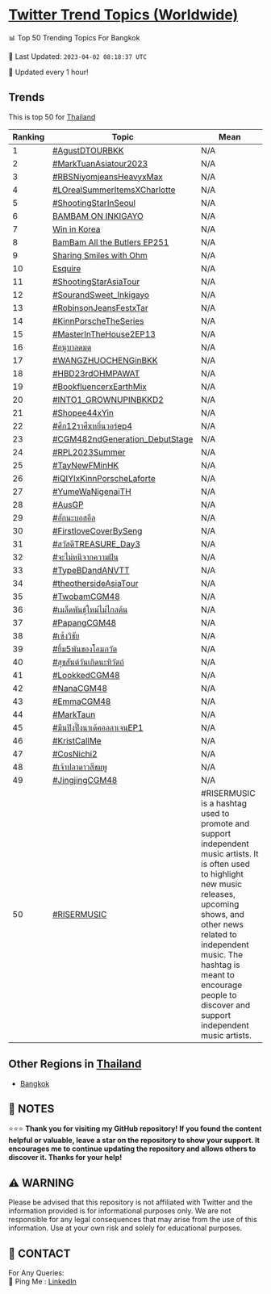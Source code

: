 [Twitter Trend Topics (Worldwide)](https://github.com/ErcinDedeoglu/Twitter-Trend-Topics)
==========


📊 Top 50 Trending Topics For Bangkok

📆 Last Updated: `2023-04-02 08:18:37 UTC`

🔧 Updated every 1 hour!


## Trends

This is top 50 for [Thailand](</Thailand>)

| Ranking | Topic | Mean |
| ------- | ------------ | ------------ |
| 1 | [#AgustDTOURBKK](http://twitter.com/search?q=%23AgustDTOURBKK) | N/A |
| 2 | [#MarkTuanAsiatour2023](http://twitter.com/search?q=%23MarkTuanAsiatour2023) | N/A |
| 3 | [#RBSNiyomjeansHeavyxMax](http://twitter.com/search?q=%23RBSNiyomjeansHeavyxMax) | N/A |
| 4 | [#LOrealSummerItemsXCharlotte](http://twitter.com/search?q=%23LOrealSummerItemsXCharlotte) | N/A |
| 5 | [#ShootingStarInSeoul](http://twitter.com/search?q=%23ShootingStarInSeoul) | N/A |
| 6 | [BAMBAM ON INKIGAYO](http://twitter.com/search?q=BAMBAM+ON+INKIGAYO) | N/A |
| 7 | [Win in Korea](http://twitter.com/search?q=Win+in+Korea) | N/A |
| 8 | [BamBam All the Butlers EP251](http://twitter.com/search?q=BamBam+All+the+Butlers+EP251) | N/A |
| 9 | [Sharing Smiles with Ohm](http://twitter.com/search?q=Sharing+Smiles+with+Ohm) | N/A |
| 10 | [Esquire](http://twitter.com/search?q=Esquire) | N/A |
| 11 | [#ShootingStarAsiaTour](http://twitter.com/search?q=%23ShootingStarAsiaTour) | N/A |
| 12 | [#SourandSweet_Inkigayo](http://twitter.com/search?q=%23SourandSweet_Inkigayo) | N/A |
| 13 | [#RobinsonJeansFestxTar](http://twitter.com/search?q=%23RobinsonJeansFestxTar) | N/A |
| 14 | [#KinnPorscheTheSeries](http://twitter.com/search?q=%23KinnPorscheTheSeries) | N/A |
| 15 | [#MasterInTheHouse2EP13](http://twitter.com/search?q=%23MasterInTheHouse2EP13) | N/A |
| 16 | [#อนุบาลดมด](http://twitter.com/search?q=%23%e0%b8%ad%e0%b8%99%e0%b8%b8%e0%b8%9a%e0%b8%b2%e0%b8%a5%e0%b8%94%e0%b8%a1%e0%b8%94) | N/A |
| 17 | [#WANGZHUOCHENGinBKK](http://twitter.com/search?q=%23WANGZHUOCHENGinBKK) | N/A |
| 18 | [#HBD23rdOHMPAWAT](http://twitter.com/search?q=%23HBD23rdOHMPAWAT) | N/A |
| 19 | [#BookfluencerxEarthMix](http://twitter.com/search?q=%23BookfluencerxEarthMix) | N/A |
| 20 | [#INTO1_GROWNUPINBKKD2](http://twitter.com/search?q=%23INTO1_GROWNUPINBKKD2) | N/A |
| 21 | [#Shopee44xYin](http://twitter.com/search?q=%23Shopee44xYin) | N/A |
| 22 | [#ศึก12ราศีxหยิ่นวอร์ep4](http://twitter.com/search?q=%23%e0%b8%a8%e0%b8%b6%e0%b8%8112%e0%b8%a3%e0%b8%b2%e0%b8%a8%e0%b8%b5x%e0%b8%ab%e0%b8%a2%e0%b8%b4%e0%b9%88%e0%b8%99%e0%b8%a7%e0%b8%ad%e0%b8%a3%e0%b9%8cep4) | N/A |
| 23 | [#CGM482ndGeneration_DebutStage](http://twitter.com/search?q=%23CGM482ndGeneration_DebutStage) | N/A |
| 24 | [#RPL2023Summer](http://twitter.com/search?q=%23RPL2023Summer) | N/A |
| 25 | [#TayNewFMinHK](http://twitter.com/search?q=%23TayNewFMinHK) | N/A |
| 26 | [#iQIYIxKinnPorscheLaforte](http://twitter.com/search?q=%23iQIYIxKinnPorscheLaforte) | N/A |
| 27 | [#YumeWaNigenaiTH](http://twitter.com/search?q=%23YumeWaNigenaiTH) | N/A |
| 28 | [#AusGP](http://twitter.com/search?q=%23AusGP) | N/A |
| 29 | [#ฮักนะบอสอึล](http://twitter.com/search?q=%23%e0%b8%ae%e0%b8%b1%e0%b8%81%e0%b8%99%e0%b8%b0%e0%b8%9a%e0%b8%ad%e0%b8%aa%e0%b8%ad%e0%b8%b6%e0%b8%a5) | N/A |
| 30 | [#FirstloveCoverBySeng](http://twitter.com/search?q=%23FirstloveCoverBySeng) | N/A |
| 31 | [#สวัสดีTREASURE_Day3](http://twitter.com/search?q=%23%e0%b8%aa%e0%b8%a7%e0%b8%b1%e0%b8%aa%e0%b8%94%e0%b8%b5TREASURE_Day3) | N/A |
| 32 | [#จะไม่หนีจากความฝัน](http://twitter.com/search?q=%23%e0%b8%88%e0%b8%b0%e0%b9%84%e0%b8%a1%e0%b9%88%e0%b8%ab%e0%b8%99%e0%b8%b5%e0%b8%88%e0%b8%b2%e0%b8%81%e0%b8%84%e0%b8%a7%e0%b8%b2%e0%b8%a1%e0%b8%9d%e0%b8%b1%e0%b8%99) | N/A |
| 33 | [#TypeBDandANVTT](http://twitter.com/search?q=%23TypeBDandANVTT) | N/A |
| 34 | [#theothersideAsiaTour](http://twitter.com/search?q=%23theothersideAsiaTour) | N/A |
| 35 | [#TwobamCGM48](http://twitter.com/search?q=%23TwobamCGM48) | N/A |
| 36 | [#เมล็ดพันธุ์ใหม่ไม่ไกลต้น](http://twitter.com/search?q=%23%e0%b9%80%e0%b8%a1%e0%b8%a5%e0%b9%87%e0%b8%94%e0%b8%9e%e0%b8%b1%e0%b8%99%e0%b8%98%e0%b8%b8%e0%b9%8c%e0%b9%83%e0%b8%ab%e0%b8%a1%e0%b9%88%e0%b9%84%e0%b8%a1%e0%b9%88%e0%b9%84%e0%b8%81%e0%b8%a5%e0%b8%95%e0%b9%89%e0%b8%99) | N/A |
| 37 | [#PapangCGM48](http://twitter.com/search?q=%23PapangCGM48) | N/A |
| 38 | [#เซ้งวิชัย](http://twitter.com/search?q=%23%e0%b9%80%e0%b8%8b%e0%b9%89%e0%b8%87%e0%b8%a7%e0%b8%b4%e0%b8%8a%e0%b8%b1%e0%b8%a2) | N/A |
| 39 | [#ยิ้ม5พันของโอมภวัต](http://twitter.com/search?q=%23%e0%b8%a2%e0%b8%b4%e0%b9%89%e0%b8%a15%e0%b8%9e%e0%b8%b1%e0%b8%99%e0%b8%82%e0%b8%ad%e0%b8%87%e0%b9%82%e0%b8%ad%e0%b8%a1%e0%b8%a0%e0%b8%a7%e0%b8%b1%e0%b8%95) | N/A |
| 40 | [#สุขสันต์วันเกิดนะทิวัตถ์](http://twitter.com/search?q=%23%e0%b8%aa%e0%b8%b8%e0%b8%82%e0%b8%aa%e0%b8%b1%e0%b8%99%e0%b8%95%e0%b9%8c%e0%b8%a7%e0%b8%b1%e0%b8%99%e0%b9%80%e0%b8%81%e0%b8%b4%e0%b8%94%e0%b8%99%e0%b8%b0%e0%b8%97%e0%b8%b4%e0%b8%a7%e0%b8%b1%e0%b8%95%e0%b8%96%e0%b9%8c) | N/A |
| 41 | [#LookkedCGM48](http://twitter.com/search?q=%23LookkedCGM48) | N/A |
| 42 | [#NanaCGM48](http://twitter.com/search?q=%23NanaCGM48) | N/A |
| 43 | [#EmmaCGM48](http://twitter.com/search?q=%23EmmaCGM48) | N/A |
| 44 | [#MarkTaun](http://twitter.com/search?q=%23MarkTaun) | N/A |
| 45 | [#มีนปิงปิ๊งนาเด้คอลลาเจนEP1](http://twitter.com/search?q=%23%e0%b8%a1%e0%b8%b5%e0%b8%99%e0%b8%9b%e0%b8%b4%e0%b8%87%e0%b8%9b%e0%b8%b4%e0%b9%8a%e0%b8%87%e0%b8%99%e0%b8%b2%e0%b9%80%e0%b8%94%e0%b9%89%e0%b8%84%e0%b8%ad%e0%b8%a5%e0%b8%a5%e0%b8%b2%e0%b9%80%e0%b8%88%e0%b8%99EP1) | N/A |
| 46 | [#KristCallMe](http://twitter.com/search?q=%23KristCallMe) | N/A |
| 47 | [#CosNichi2](http://twitter.com/search?q=%23CosNichi2) | N/A |
| 48 | [#เจ้าปลาดาวสีชมพู](http://twitter.com/search?q=%23%e0%b9%80%e0%b8%88%e0%b9%89%e0%b8%b2%e0%b8%9b%e0%b8%a5%e0%b8%b2%e0%b8%94%e0%b8%b2%e0%b8%a7%e0%b8%aa%e0%b8%b5%e0%b8%8a%e0%b8%a1%e0%b8%9e%e0%b8%b9) | N/A |
| 49 | [#JingjingCGM48](http://twitter.com/search?q=%23JingjingCGM48) | N/A |
| 50 | [#RISERMUSIC](http://twitter.com/search?q=%23RISERMUSIC) | #RISERMUSIC is a hashtag used to promote and support independent music artists. It is often used to highlight new music releases, upcoming shows, and other news related to independent music. The hashtag is meant to encourage people to discover and support independent music artists. |



## Other Regions in [Thailand](</Thailand>)

* [Bangkok](</Thailand/Bangkok.md>)



## 📝 NOTES

⭐⭐⭐ **Thank you for visiting my GitHub repository! If you found the content helpful or valuable, leave a star on the repository to show your support. It encourages me to continue updating the repository and allows others to discover it. Thanks for your help!**


## ⚠️ WARNING

Please be advised that this repository is not affiliated with Twitter and the information provided is for informational purposes only. We are not responsible for any legal consequences that may arise from the use of this information. Use at your own risk and solely for educational purposes.


## 📨 CONTACT

 For Any Queries:  
            🏓 Ping Me : [LinkedIn](https://www.linkedin.com/in/ercindedeoglu/)
